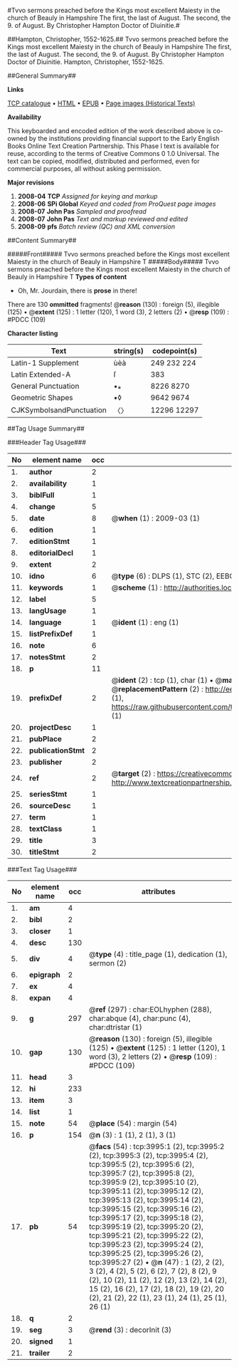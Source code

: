 #Tvvo sermons preached before the Kings most excellent Maiesty in the church of Beauly in Hampshire The first, the last of August. The second, the 9. of August. By Christopher Hampton Doctor of Diuinitie.#

##Hampton, Christopher, 1552-1625.##
Tvvo sermons preached before the Kings most excellent Maiesty in the church of Beauly in Hampshire The first, the last of August. The second, the 9. of August. By Christopher Hampton Doctor of Diuinitie.
Hampton, Christopher, 1552-1625.

##General Summary##

**Links**

[TCP catalogue](http://www.ota.ox.ac.uk/tcp/)  • 
[HTML](http://tei.it.ox.ac.uk/tcp/Texts-HTML/free/A02/A02611.html)  • 
[EPUB](http://tei.it.ox.ac.uk/tcp/Texts-EPUB/free/A02/A02611.epub) • 
[Page images (Historical Texts)](https://data.historicaltexts.jisc.ac.uk/view?pubId=eebo-99839564e&pageId=eebo-99839564e-3995-1)

**Availability**

This keyboarded and encoded edition of the
	       work described above is co-owned by the institutions
	       providing financial support to the Early English Books
	       Online Text Creation Partnership. This Phase I text is
	       available for reuse, according to the terms of Creative
	       Commons 0 1.0 Universal. The text can be copied,
	       modified, distributed and performed, even for
	       commercial purposes, all without asking permission.

**Major revisions**

1. __2008-04__ __TCP__ *Assigned for keying and markup*
1. __2008-06__ __SPi Global__ *Keyed and coded from ProQuest page images*
1. __2008-07__ __John Pas__ *Sampled and proofread*
1. __2008-07__ __John Pas__ *Text and markup reviewed and edited*
1. __2008-09__ __pfs__ *Batch review (QC) and XML conversion*

##Content Summary##

#####Front#####
Tvvo sermons preached before the Kings most excellent Maiesty in the church of Beauly in Hampshire T
#####Body#####
Tvvo sermons preached before the Kings most excellent Maiesty in the church of Beauly in Hampshire T
**Types of content**

  * Oh, Mr. Jourdain, there is **prose** in there!

There are 130 **ommitted** fragments! 
 @__reason__ (130) : foreign (5), illegible (125)  •  @__extent__ (125) : 1 letter (120), 1 word (3), 2 letters (2)  •  @__resp__ (109) : #PDCC (109)

**Character listing**


|Text|string(s)|codepoint(s)|
|---|---|---|
|Latin-1 Supplement|ùèà|249 232 224|
|Latin Extended-A|ſ|383|
|General Punctuation|•⁎|8226 8270|
|Geometric Shapes|▪◊|9642 9674|
|CJKSymbolsandPunctuation|〈〉|12296 12297|

##Tag Usage Summary##

###Header Tag Usage###

|No|element name|occ|attributes|
|---|---|---|---|
|1.|__author__|2||
|2.|__availability__|1||
|3.|__biblFull__|1||
|4.|__change__|5||
|5.|__date__|8| @__when__ (1) : 2009-03 (1)|
|6.|__edition__|1||
|7.|__editionStmt__|1||
|8.|__editorialDecl__|1||
|9.|__extent__|2||
|10.|__idno__|6| @__type__ (6) : DLPS (1), STC (2), EEBO-CITATION (1), PROQUEST (1), VID (1)|
|11.|__keywords__|1| @__scheme__ (1) : http://authorities.loc.gov/ (1)|
|12.|__label__|5||
|13.|__langUsage__|1||
|14.|__language__|1| @__ident__ (1) : eng (1)|
|15.|__listPrefixDef__|1||
|16.|__note__|6||
|17.|__notesStmt__|2||
|18.|__p__|11||
|19.|__prefixDef__|2| @__ident__ (2) : tcp (1), char (1)  •  @__matchPattern__ (2) : ([0-9\-]+):([0-9IVX]+) (1), (.+) (1)  •  @__replacementPattern__ (2) : http://eebo.chadwyck.com/downloadtiff?vid=$1&page=$2 (1), https://raw.githubusercontent.com/textcreationpartnership/Texts/master/tcpchars.xml#$1 (1)|
|20.|__projectDesc__|1||
|21.|__pubPlace__|2||
|22.|__publicationStmt__|2||
|23.|__publisher__|2||
|24.|__ref__|2| @__target__ (2) : https://creativecommons.org/publicdomain/zero/1.0/ (1), http://www.textcreationpartnership.org/docs/. (1)|
|25.|__seriesStmt__|1||
|26.|__sourceDesc__|1||
|27.|__term__|1||
|28.|__textClass__|1||
|29.|__title__|3||
|30.|__titleStmt__|2||


###Text Tag Usage###

|No|element name|occ|attributes|
|---|---|---|---|
|1.|__am__|4||
|2.|__bibl__|2||
|3.|__closer__|1||
|4.|__desc__|130||
|5.|__div__|4| @__type__ (4) : title_page (1), dedication (1), sermon (2)|
|6.|__epigraph__|2||
|7.|__ex__|4||
|8.|__expan__|4||
|9.|__g__|297| @__ref__ (297) : char:EOLhyphen (288), char:abque (4), char:punc (4), char:dtristar (1)|
|10.|__gap__|130| @__reason__ (130) : foreign (5), illegible (125)  •  @__extent__ (125) : 1 letter (120), 1 word (3), 2 letters (2)  •  @__resp__ (109) : #PDCC (109)|
|11.|__head__|3||
|12.|__hi__|233||
|13.|__item__|3||
|14.|__list__|1||
|15.|__note__|54| @__place__ (54) : margin (54)|
|16.|__p__|154| @__n__ (3) : 1 (1), 2 (1), 3 (1)|
|17.|__pb__|54| @__facs__ (54) : tcp:3995:1 (2), tcp:3995:2 (2), tcp:3995:3 (2), tcp:3995:4 (2), tcp:3995:5 (2), tcp:3995:6 (2), tcp:3995:7 (2), tcp:3995:8 (2), tcp:3995:9 (2), tcp:3995:10 (2), tcp:3995:11 (2), tcp:3995:12 (2), tcp:3995:13 (2), tcp:3995:14 (2), tcp:3995:15 (2), tcp:3995:16 (2), tcp:3995:17 (2), tcp:3995:18 (2), tcp:3995:19 (2), tcp:3995:20 (2), tcp:3995:21 (2), tcp:3995:22 (2), tcp:3995:23 (2), tcp:3995:24 (2), tcp:3995:25 (2), tcp:3995:26 (2), tcp:3995:27 (2)  •  @__n__ (47) : 1 (2), 2 (2), 3 (2), 4 (2), 5 (2), 6 (2), 7 (2), 8 (2), 9 (2), 10 (2), 11 (2), 12 (2), 13 (2), 14 (2), 15 (2), 16 (2), 17 (2), 18 (2), 19 (2), 20 (2), 21 (2), 22 (1), 23 (1), 24 (1), 25 (1), 26 (1)|
|18.|__q__|2||
|19.|__seg__|3| @__rend__ (3) : decorInit (3)|
|20.|__signed__|1||
|21.|__trailer__|2||
